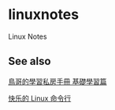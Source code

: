 # linuxnotes

Linux Notes

## See also

[鳥哥的學習私房手冊 基礎學習篇](https://linux.vbird.org/linux_basic/centos7/)

[快乐的 Linux 命令行](http://billie66.github.io/TLCL/book/)
